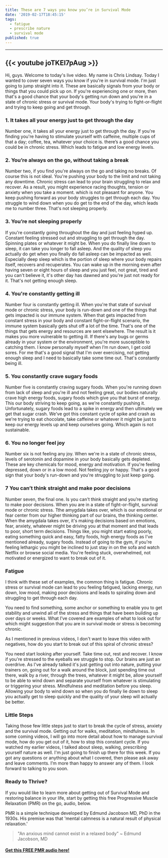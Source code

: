 ```yaml
---
title: These are 7 ways you know you’re in Survival Mode
date: '2019-02-17T18:45:15'
tags:
  - fatigue
  - prescribe nature
  - survival mode
published: true
---
```


---
{{< youtube joTKEI7pAug >}}
---

Hi, guys. Welcome to today's live video. My name is Chris Lindsay. Today I wanted to cover seven ways you know if you're in survival mode. I'm just going to jump straight into it. These are basically signals from your body or things that you could pick up on. If you're experiencing one or more, then that's a good chance that your body's getting run down and you're in a state of chronic stress or survival mode. Your body's trying to fight-or-flight and trying to keep going and get through.

### 1. It takes all your energy just to get through the day


Number one, it takes all your energy just to get through the day. If you're finding you're having to stimulate yourself with caffeine, multiple cups of that a day; coffee, tea, whatever your choice is. there’s a good chance you could be in chronic stress. Which leads to fatigue and low energy levels. 

### 2. You’re always on the go, without taking a break


Number two, if you find you're always on the go and taking no breaks. Of course this is not ideal. You're pushing your body to the limit and not taking any downtime.
Chronic stress can lead to your brain struggling to relax and recover. As a result, you might experience racing thoughts, tension or anxiety when you take a moment. which is not pleasant for anyone. You keep pushing forward as your body struggles to get through each day. You struggle to wind down when you do get to the end of the day, which leads me to number three. That's not sleeping properly. 

### 3. You’re not sleeping properly


If you're constantly going throughout the day and just feeling hyped up. Constant feeling stressed out and struggling to get through the day. Spinning plates or whatever it might be. When you do finally line down to sleep, it can take you longer to fall asleep. And the quality of sleep you actually do get when you finally do fall asleep can be impacted as well. Especially deep sleep which is the portion of sleep where your body repairs itself, recovers and recuperates. You can wake up in the morning even after having seven or eight hours of sleep and you just feel, not great, tired and you can't believe it, it's other day has dawned and you're just not ready for it. That's not getting enough sleep.

### 4. You're constantly getting ill

Number four is constantly getting ill. When you're that state of survival mode or chronic stress, your body is run-down and one of the things that gets impacted is our immune system. When that gets impacted from constant stress in your body and constant fight-or-flight scenario, the immune system basically gets shut off a lot of the time.
That's one of the things that gets energy and resources are sent elsewhere. The result is it makes you more vulnerable to getting ill. If there's any bugs or germs already in your system or the environment, you're more susceptible to catching them. I know personally myself when I’m run down, I get cold sores. For me that's a good signal that I'm over exercising, not getting enough sleep and I need to basically take some time out. That's constantly being ill.

### 5. You constantly crave sugary foods


Number five is constantly craving sugary foods. When you're running down from lack of sleep and you're ill and not feeling great, our bodies naturally crave high energy foods, sugary foods which give you that burst of energy. This our body striving to keep going, as we're constantly pushing it. Unfortunately, sugary foods lead to a spike in energy and then ultimately we get that sugar crash. We've got this constant cycle of spike and crash as we're trying to eat chocolate, take caffeine or whatever it might be just to keep our energy levels up and keep ourselves going. Which again is not sustainable.

### 6. You no longer feel joy


Number six is not feeling any joy. When we're in a state of chronic stress, levels of serotonin and dopamine in your body basically gets depleted. These are key chemicals for mood, energy and motivation. If you're feeling depressed, down or in a low mood. Not feeling joy or happy. That's a good sign that your body's run-down and you're struggling to just keep going. 

### 7 You can’t think straight and make poor decisions


Number seven, the final one. Is you can't think straight and you’re starting to make poor decisions. When you are in a state of fight-or-flight, survival mode or chronic stress. Tthe amygdala takes over, which is our emotional or fear center from our higher thinking part of our brains, the thinking center. When the amygdala takes over, it's making decisions based on emotions, fear, anxiety, whatever might be driving you at that moment and that leads to poor, short term decisions. Things like, you might start eating poorly, eating something quick and easy, fatty foods, high energy foods as I've mentioned already, sugary foods.
Instead of going to the gym, if you're feeling lethargic you might be inclined to just stay in on the sofa and watch Netflix or browse social media. You're feeling stuck, overwhelmed, not motivated or energized to want to break out of it. 

### Fatigue

I think with these set of examples, the common thing is fatigue. Chronic stress or survival mode can lead to you feeling fatigued, lacking energy, run down, low mood, making poor decisions and leads to  spiraling down and struggling to get through each day. 

You need to find something, some anchor or something to enable you to get stability and unwind all of the stress and things that have been building up over days or weeks. What I’ve covered are examples of what to look out for which might suggestion that you are in survival mode or stress is becoming chronic.

As I mentioned in previous videos, I don't want to leave this video with negatives, how do you start to break out of this spiral of chronic stress? 

You need start looking after yourself. Take time out, rest and recover. I know if you're stressed to the eyeballs we struggle to stop. Our brains are just an overdrive. As I've already talked it's just getting out into nature, putting your trainers on, going out for a walk around the block, just spending time out there, walk by a river, through the trees, whatever it might be, allow yourself to be able to wind down and separate yourself from whatever is stimulating or triggering your stress. Mindfulness and meditation before you sleep. Allowing your body to wind down so when you do finally lie down to sleep you actually get to sleep quickly and the quality of your sleep will actually be better. 

### Little Steps

Taking those few little steps just to start to break the cycle of stress, anxiety and the survival mode. Getting out for walks, meditation, mindfulness. In some coming videos, I will go into more detail about how to manage survival mode, how do you get out of it, how to stop this constant cycle. If you watched my earlier videos, I talked about sleep, walking, prescribing yourself nature as well. I'm just going to finish up there for this week. If you got any questions or anything about what I covered, then please ask away and leave comments. I’m more than happy to answer any of them. I look forward to talking to you soon.


### Ready to Thrive?

If you would like to learn more about getting out of Survival Mode and restoring balance in your life, start by getting this free Progressive Muscle Relaxation (PMR) on the go, audio, below.


PMR is a simple technique developed by Edmund Jacobson MD, PhD in the 1930s. His premise was that 'mental calmness is a natural result of physical relaxation.' 

> "An anxious mind cannot exist in a relaxed body" ~ Edmund Jacobson, MD


#### [Get this FREE PMR audio here!](https://fearextinguishers.com/)
